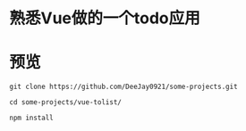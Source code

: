 # 熟悉Vue做的一个todo应用

# 预览

`git clone https://github.com/DeeJay0921/some-projects.git`

`cd some-projects/vue-tolist/`

`npm install`
